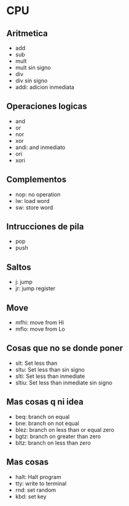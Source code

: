 # CPU

## Aritmetica

* add
* sub
* mult
* mult sin signo
* div
* div sin signo
* addi: adicion inmediata

## Operaciones logicas

* and
* or
* nor
* xor
* andi: and inmediato 
* ori
* xori

## Complementos

* nop: no operation
* lw: load word
* sw: store word

## Intrucciones de pila

* pop
* push

## Saltos

* j: jump
* jr: jump register

## Move

* mfhi: move from Hi
* mflo: move from Lo

## Cosas que no se donde poner

* slt: Set less than
* sltu: Set less than sin signo
* slti: Set less than inmediate
* sltiu: Set less than inmediate sin signo

## Mas cosas q ni idea

* beq: branch on equal
* bne: branch on not equal
* blez: branch on less than or equal zero
* bgtz: branch on greater than zero
* bltz: branch on less than zero

## Mas cosas

* halt: Halt program
* tty: write to terminal
* rnd: set random
* kbd: set key